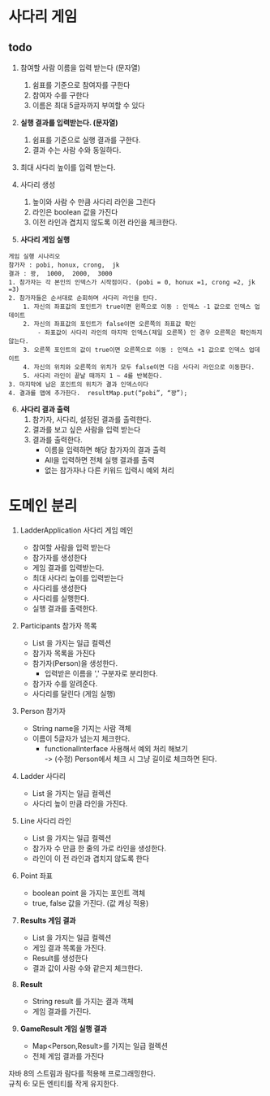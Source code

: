 # 사다리 게임
## todo
1. 참여할 사람 이름을 입력 받는다 (문자열)    
    1. 쉼표를 기준으로 참여자를 구한다     
    2. 참여자 수를 구한다    
    3. 이름은 최대 5글자까지 부여할 수 있다    
  
2. __실행 결과를 입력받는다. (문자열)__    
    1. 쉼표를 기준으로 실행 결과를 구한다.    
    2. 결과 수는 사람 수와 동일하다.        
      
3. 최대 사다리 높이를 입력 받는다.    
  
4. 사다리 생성  
    1. 높이와 사람 수 만큼 사다리 라인을 그린다    
    2. 라인은 boolean 값을 가진다    
    3. 이전 라인과 겹치지 않도록 이전 라인을 체크한다.    

5. __사다리 게임 실행__    
``` text
게임 실행 시나리오
참가자 : pobi, honux, crong,  jk
결과 : 꽝,  1000,  2000,  3000
1. 참가자는 각 본인의 인덱스가 시작점이다. (pobi = 0, honux =1, crong =2, jk =3)
2. 참가자들은 순서대로 순회하며 사다리 라인을 탄다.
    1. 자신의 좌표값의 포인트가 true이면 왼쪽으로 이동 : 인덱스 -1 값으로 인덱스 업데이트
    2. 자신의 좌표값의 포인트가 false이면 오른쪽의 좌표값 확인
        - 좌표값이 사다리 라인의 마지막 인덱스(제일 오른쪽) 인 경우 오른쪽은 확인하지 않는다.    
    3. 오른쪽 포인트의 값이 true이면 오른쪽으로 이동 : 인덱스 +1 값으로 인덱스 업데이트
    4. 자신의 위치와 오른쪽의 위치가 모두 false이면 다음 사다리 라인으로 이동한다.
    5. 사다리 라인이 끝날 때까지 1 ~ 4를 반복한다.
3. 마지막에 남은 포인트의 위치가 결과 인덱스이다
4. 결과를 맵에 추가한다.  resultMap.put(“pobi”, “꽝”);
```

6. __사다리 결과 출력__    
    1. 참가자, 사다리, 설정된 결과를 출력한다.    
    2. 결과를 보고 싶은 사람을 입력 받는다    
    3. 결과를 출력한다.    
        - 이름을 입력하면 해당 참가자의 결과 출력    
        - All을 입력하면 전체 실행 결과를 출력    
        - 없는 참가자나 다른 키워드 입력시 예외 처리    
         
# 도메인 분리   
1. LadderApplication 사다리 게임 메인  
    - 참여할 사람을 입력 받는다  
    - 참가자를 생성한다  
    - 게임 결과를 입력받는다.
    - 최대 사다리 높이를 입력받는다  
    - 사다리를 생성한다  
    - 사다리를 실행한다.
    - 실행 결과를 출력한다.  
      
2. Participants 참가자 목록  
    - List<Person> 을 가지는 일급 컬렉션  
    - 참가자 목록을 가진다  
    - 참가자(Person)을 생성한다.  
      - 입력받은 이름을 ',' 구분자로 분리한다.  
    - 참가자 수를 알려준다.  
    - 사다리를 달린다 (게임 실행) 
      
3. Person 참가자  
    - String name을 가지는 사람 객체  
    - 이름이 5글자가 넘는지 체크한다.  
      * functionalInterface 사용해서 예외 처리 해보기  
            -> (수정) Person에서 체크 시 그냥 길이로 체크하면 된다.  
          
5. Ladder 사다리  
    - List<Line> 을 가지는 일급 컬렉션  
    - 사다리 높이 만큼 라인을 가진다.  
      
6. Line 사다리 라인  
    - List<Point> 을 가지는 일급 컬렉션  
    - 참가자 수 만큼 한 줄의 가로 라인을 생성한다.  
    - 라인이 이 전 라인과 겹치지 않도록 한다  
          
7. Point 좌표
    - boolean point 을 가지는 포인트 객체  
    - true, false 값을 가진다. (값 캐싱 적용)  

8. __Results 게임 결과__
    - List<Result> 을 가지는 일급 컬렉션
    - 게임 결과 목록을 가진다.
    - Result를 생성한다
    - 결과 값이 사람 수와 같은지 체크한다.

9. __Result__
    - String result 를 가지는 결과 객체
    - 게임 결과를 가진다.

10. __GameResult 게임 실행 결과__
    - Map<Person,Result>를 가지는 일급 컬렉션
    - 전체 게임 결과를 가진다 
    

자바 8의 스트림과 람다를 적용해 프로그래밍한다.  
규칙 6: 모든 엔티티를 작게 유지한다.

